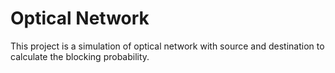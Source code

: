 # Optical Network
This project is a simulation of optical network with source and destination to calculate the blocking probability.
